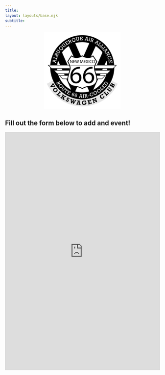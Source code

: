 ```yaml
---
title:
layout: layouts/base.njk
subtitle: 
---
```

<p align="center">
  
<img src="https://github.com/aaavwclub/vwcalendar/blob/master/src/site/images/aaavwlogo.png?raw=true" width="250" height="250">

## Fill out the form below to add and event!
<iframe class="airtable-embed" src="https://airtable.com/embed/shrgeQM3RwHwklHjN?backgroundColor=red" frameborder="0" onmousewheel="" width="100%" height="775" style="background: transparent; border: 1px solid #ccc;"></iframe>
</p>
